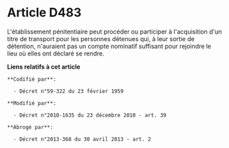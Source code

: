 # Article D483

L'établissement pénitentiaire peut procéder ou participer à l'acquisition d'un titre de transport pour les personnes détenues
qui, à leur sortie de détention, n'auraient pas un compte nominatif suffisant pour rejoindre le lieu où elles ont déclaré se
rendre.

**Liens relatifs à cet article**

	**Codifié par**:

	  - Décret n°59-322 du 23 février 1959

	**Modifié par**:

	  - Décret n°2010-1635 du 23 décembre 2010 - art. 39

	**Abrogé par**:

	  - Décret n°2013-368 du 30 avril 2013 - art. 2
